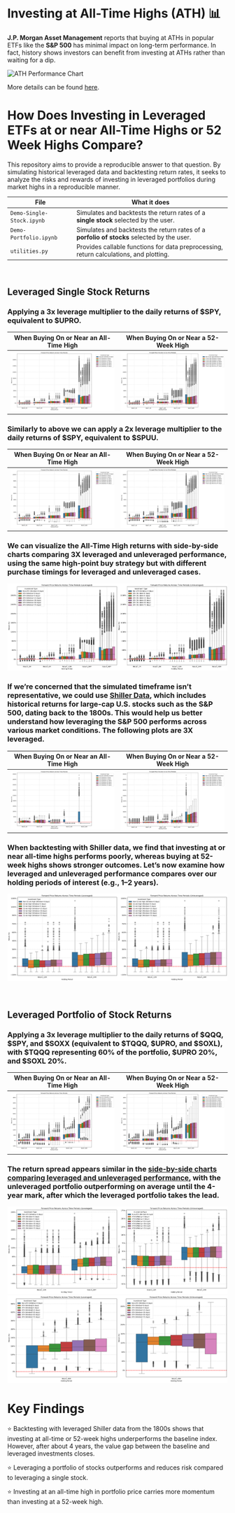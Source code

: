 # Investing at All-Time Highs (ATH) 📊

**J.P. Morgan Asset Management** reports that buying at ATHs in popular ETFs like the **S&P 500** has minimal impact on long-term performance. In fact, history shows investors can benefit from investing at ATHs rather than waiting for a dip.

<img src="https://www.jpmorgan.com/content/dam/jpmorgan/images/jpma/3-considerations-for-investing-in-a-bull-market/3-considerations-for-investing-in-a-bull-market-chart-3.jpg" alt="ATH Performance Chart" width="550"/>

More details can be found [here](https://www.jpmorgan.com/insights/markets/top-market-takeaways/3-considerations-for-investing-in-a-bull-market#:~:text=Over%2024%20months%2C%20an%20individual,return%20an%20average%20of%2018.5%25).
  

# How Does Investing in Leveraged ETFs at or near All-Time Highs or 52 Week Highs Compare?
This repository aims to provide a reproducible answer to that question. By simulating historical leveraged data and backtesting return rates, it seeks to analyze the risks and rewards of investing in leveraged portfolios during market highs in a reproducible manner.  

| File                             | What it does                                                                                                                |
|----------------------------------|-----------------------------------------------------------------------------------------------------------------------------|
| `Demo-Single-Stock.ipynb`        | Simulates and backtests the return rates of a **single stock** selected by the user.                                        |
| `Demo-Portfolio.ipynb`           | Simulates and backtests the return rates of a **porfolio of stocks** selected by the user.                                  |
| `utilities.py`                | Provides callable functions for data preprocessing, return calculations, and plotting.                                      |

$~$
  
## **Leveraged Single Stock Returns**
### Applying a 3x leverage multiplier to the daily returns of $SPY, equivalent to $UPRO.
| When Buying On or Near an All-Time High                 | When Buying On or Near a 52-Week High                 |
|---------------------------------------------------------|-----------------------------------------------------------|
| ![Plot ATH](example-images/3X-SPY-ATH.png) | ![Plot 52W](example-images/3X-SPY-52W.png) |

### Similarly to above we can apply a 2x leverage multiplier to the daily returns of $SPY, equivalent to $SPUU.
| When Buying On or Near an All-Time High                 | When Buying On or Near a 52-Week High                 |
|---------------------------------------------------------|-----------------------------------------------------------|
| ![Plot ATH](example-images/2X-SPY-ATH.png) | ![Plot 52W](example-images/2X-SPY-52W.png) |

### We can visualize the All-Time High returns with side-by-side charts comparing 3X leveraged and unleveraged performance, using the same high-point buy strategy but with different purchase timings for leveraged and unleveraged cases.
![Plot ATH PR](example-images/3X-SPY-ATH-PR.png)


### If we’re concerned that the simulated timeframe isn’t representative, we could use [Shiller Data](http://www.econ.yale.edu/~shiller/data.htm), which includes historical returns for large-cap U.S. stocks such as the S&P 500, dating back to the 1800s. This would help us better understand how leveraging the S&P 500 performs across various market conditions. The following plots are 3X leveraged.
| When Buying On or Near an All-Time High                 | When Buying On or Near a 52-Week High                 |
|---------------------------------------------------------|-----------------------------------------------------------|
| ![Plot ATH](example-images/3X-Shiller-ATH.png) | ![Plot 52W](example-images/3X-Shiller-52W.png) |


### When backtesting with Shiller data, we find that investing at or near all-time highs performs poorly, whereas buying at 52-week highs shows stronger outcomes. Let’s now examine how leveraged and unleveraged performance compares over our holding periods of interest (e.g., 1–2 years).
![Plot 52W PR](example-images/3X-Shiller-52W-PR.png)

$~$

## **Leveraged Portfolio of Stock Returns**
### Applying a 3x leverage multiplier to the daily returns of $QQQ, $SPY, and $SOXX (equivalent to $TQQQ, $UPRO, and $SOXL), with $TQQQ representing 60% of the portfolio, $UPRO 20%, and $SOXL 20%.
| When Buying On or Near an All-Time High                 | When Buying On or Near a 52-Week High                 |
|---------------------------------------------------------|-----------------------------------------------------------|
| ![Plot ATH](example-images/Portfolio-ATH.png) | ![Plot 52W](example-images/Portfolio-52W.png) |

### The return spread appears similar in the [side-by-side charts comparing leveraged and unleveraged performance](example-images/Portfolio-ATH-PR.png), with the unleveraged portfolio outperforming on average until the 4-year mark, after which the leveraged portfolio takes the lead.
![Plot ATH PR 1y-2y](example-images/Portfolio-ATH-PR-1y-2y.png)
![Plot ATH PR 4y](example-images/Portfolio-ATH-PR-4y.png)

# Key Findings
⭐ Backtesting with leveraged Shiller data from the 1800s shows that investing at all-time or 52-week highs underperforms the baseline index. However, after about 4 years, the value gap between the baseline and leveraged investments closes.

⭐ Leveraging a portfolio of stocks outperforms and reduces risk compared to leveraging a single stock.

⭐ Investing at an all-time high in portfolio price carries more momentum than investing at a 52-week high.  


